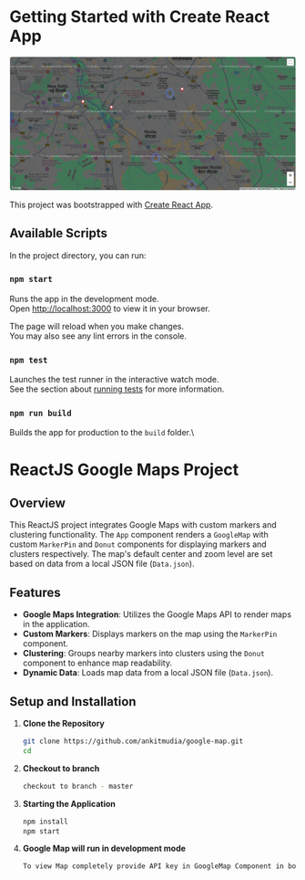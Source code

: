 # Getting Started with Create React App


![Google Map Image](public\GoogleMapExample.PNG?raw=true "Google Map")

This project was bootstrapped with [Create React App](https://github.com/facebook/create-react-app).

## Available Scripts

In the project directory, you can run:

### `npm start`

Runs the app in the development mode.\
Open [http://localhost:3000](http://localhost:3000) to view it in your browser.

The page will reload when you make changes.\
You may also see any lint errors in the console.

### `npm test`

Launches the test runner in the interactive watch mode.\
See the section about [running tests](https://facebook.github.io/create-react-app/docs/running-tests) for more information.

### `npm run build`

Builds the app for production to the `build` folder.\

# ReactJS Google Maps Project

## Overview

This ReactJS project integrates Google Maps with custom markers and clustering functionality. The `App` component renders a `GoogleMap` with custom `MarkerPin` and `Donut` components for displaying markers and clusters respectively. The map's default center and zoom level are set based on data from a local JSON file (`Data.json`).

## Features

- **Google Maps Integration**: Utilizes the Google Maps API to render maps in the application.
- **Custom Markers**: Displays markers on the map using the `MarkerPin` component.
- **Clustering**: Groups nearby markers into clusters using the `Donut` component to enhance map readability.
- **Dynamic Data**: Loads map data from a local JSON file (`Data.json`).

## Setup and Installation

1. **Clone the Repository**

   ```bash
   git clone https://github.com/ankitmudia/google-map.git
   cd 

2. **Checkout to branch**
   
   ```bash
   checkout to branch - master

3. **Starting the Application**
   ```bash
   npm install
   npm start

4. **Google Map will run in development mode**

   ```bash
   To view Map completely provide API key in GoogleMap Component in bootstrapURLKeys parameter.